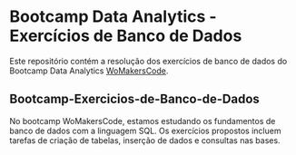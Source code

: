 # Bootcamp Data Analytics - Exercícios de Banco de Dados 
Este repositório contém a resolução dos exercícios de banco de dados do Bootcamp Data Analytics [WoMakersCode](https://womakerscode.org/).

## Bootcamp-Exercicios-de-Banco-de-Dados
No bootcamp WoMakersCode, estamos estudando os fundamentos de banco de dados com a linguagem SQL. Os exercícios propostos incluem tarefas de criação de tabelas, inserção de dados e consultas nas bases.
